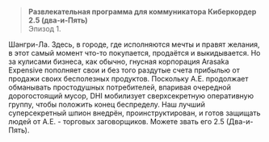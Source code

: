  > **Развлекательная программа для коммуникатора Киберкордер 2.5 (два-и-Пять)**  
Эпизод 1.

Шангри-Ла. Здесь, в городе, где исполняются мечты и правят желания, в этот самый 
момент что-то покупается, продаётся и выкидывается. Но за кулисами бизнеса, как 
обычно, гнусная корпорация Arasaka Expensive пополняет свои и без того раздутые 
счета прибылью от продажи своих бесполезных продуктов. Поскольку A.E. продолжает 
обманывать простодушных потребителей, впаривая очередной дорогостоящий мусор, DHI 
мобилизует сверхсекретную оперативную группу, чтобы положить конец беспределу.
Наш лучший суперсекретный шпион внедрён, проинструктирован, и готов защищать людей
от A.E. - торговых заговорщиков. Можете звать его 2.5 (Два-и-Пять).
